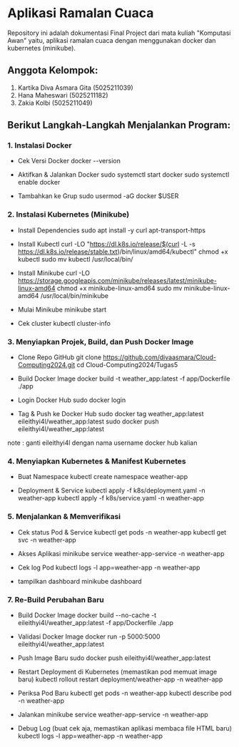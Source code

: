 # Aplikasi Ramalan Cuaca
Repository ini adalah dokumentasi Final Project dari mata kuliah "Komputasi Awan" yaitu, aplikasi ramalan cuaca dengan menggunakan docker dan kubernetes (minikube).

## Anggota Kelompok:
1. Kartika Diva Asmara Gita (5025211039)
2. Hana Maheswari (5025211182)
3. Zakia Kolbi (5025211049)

## Berikut Langkah-Langkah Menjalankan Program:

### 1. Instalasi Docker

- Cek Versi Docker
docker --version

- Aktifkan & Jalankan Docker
sudo systemctl start docker
sudo systemctl enable docker

- Tambahkan ke Grup
sudo usermod -aG docker $USER

### 2. Instalasi Kubernetes (Minikube)

- Install Dependencies
sudo apt install -y curl apt-transport-https

- Install Kubectl
curl -LO "https://dl.k8s.io/release/$(curl -L -s https://dl.k8s.io/release/stable.txt)/bin/linux/amd64/kubectl"
chmod +x kubectl
sudo mv kubectl /usr/local/bin/

- Install Minikube
curl -LO https://storage.googleapis.com/minikube/releases/latest/minikube-linux-amd64
chmod +x minikube-linux-amd64
sudo mv minikube-linux-amd64 /usr/local/bin/minikube

- Mulai Minikube
minikube start 

- Cek cluster
kubectl cluster-info

### 3. Menyiapkan Projek,  Build, dan Push Docker Image

- Clone Repo GitHub
git clone https://github.com/divaasmara/Cloud-Computing2024.git
cd Cloud-Computing2024/Tugas5

- Build Docker Image
docker build -t weather_app:latest -f app/Dockerfile ./app

- Login Docker Hub
sudo docker login

- Tag & Push ke Docker Hub
sudo docker tag weather_app:latest eileithyi4l/weather_app:latest
sudo docker push eileithyi4l/weather_app:latest

note : ganti eileithyi4l dengan nama username docker hub kalian

### 4. Menyiapkan Kubernetes & Manifest Kubernetes

- Buat Namespace
kubectl create namespace weather-app

- Deployment & Service
kubectl apply -f k8s/deployment.yaml -n weather-app
kubectl apply -f k8s/service.yaml -n weather-app

### 5. Menjalankan & Memverifikasi

- Cek status Pod & Service
kubectl get pods -n weather-app
kubectl get svc -n weather-app

- Akses Aplikasi
minikube service weather-app-service -n weather-app

- Cek log Pod
kubectl logs -l app=weather-app -n weather-app

- tampilkan dashboard
minikube dashboard       

### 7. Re-Build Perubahan Baru

- Build Docker Image
docker build --no-cache -t eileithyi4l/weather_app:latest -f app/Dockerfile ./app

- Validasi Docker Image
docker run -p 5000:5000 eileithyi4l/weather_app:latest

- Push Image Baru
sudo docker push eileithyi4l/weather_app:latest

- Restart Deployment di Kubernetes (memastikan pod memuat image baru)
kubectl rollout restart deployment/weather-app -n weather-app

- Periksa Pod Baru 
kubectl get pods -n weather-app
kubectl describe pod <pod-name> -n weather-app

- Jalankan
minikube service weather-app-service -n weather-app

- Debug Log (buat cek aja, memastikan aplikasi membaca file HTML baru)
kubectl logs -l app=weather-app -n weather-app
